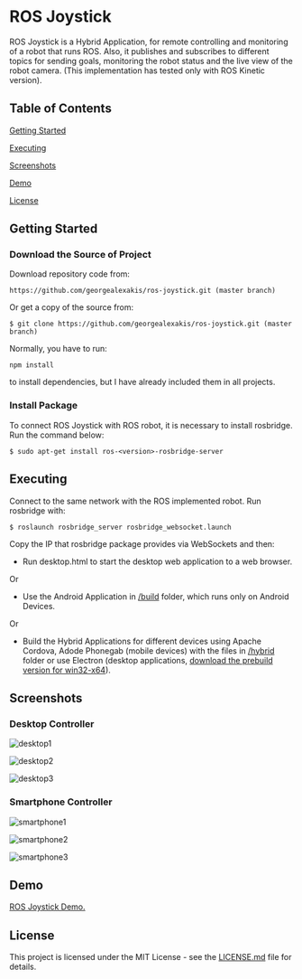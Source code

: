 # ROS Joystick

ROS Joystick is a Hybrid Application, for remote controlling and monitoring of a robot that runs ROS. Also, it publishes and subscribes to different topics for sending goals, monitoring the robot status and the live view of the robot camera. (This implementation has tested only with ROS Kinetic version). 

## Table of Contents

[Getting Started](#getting-started)

[Executing](#executing)

[Screenshots](#screenshots)

[Demo](#demo)

[License](#license)

## Getting Started

### Download the Source of Project

Download repository code from:

``` https://github.com/georgealexakis/ros-joystick.git (master branch) ```

Or get a copy of the source from:

``` $ git clone https://github.com/georgealexakis/ros-joystick.git (master branch) ```

Normally, you have to run:

``` npm install ```

to install dependencies, but I have already included them in all projects.

### Install Package

To connect ROS Joystick with ROS robot, it is necessary to install rosbridge. Run the command below:

``` $ sudo apt-get install ros-<version>-rosbridge-server ```

## Executing

Connect to the same network with the ROS implemented robot. Run rosbridge with:

``` $ roslaunch rosbridge_server rosbridge_websocket.launch ```

Copy the IP that rosbridge package provides via WebSockets and then:

* Run desktop.html to start the desktop web application to a web browser.

Or

* Use the Android Application in [/build](https://github.com/georgealexakis/ros-joystick/tree/master/build) folder, which runs only on Android Devices.

Or

* Build the Hybrid Applications for different devices using Apache Cordova, Adode Phonegab (mobile devices) with the files in [/hybrid](https://github.com/georgealexakis/ros-joystick/tree/master/hybrid) folder or use Electron (desktop applications, [download the prebuild version for win32-x64](https://1drv.ms/u/s!Amy4EDOPS0vX0k0P5e78r-Kaw89Q?e=91mkWS)). 

## Screenshots

### Desktop Controller

![desktop1](screenshots/desktop1.png)

![desktop2](screenshots/desktop2.png)

![desktop3](screenshots/desktop3.png)

### Smartphone Controller

![smartphone1](screenshots/smartphone1.png)

![smartphone2](screenshots/smartphone2.png)

![smartphone3](screenshots/smartphone3.png)

## Demo

[ROS Joystick Demo.](https://1drv.ms/v/s!Amy4EDOPS0vXuCfv7OUddIGczeXt?e=wpxqIQ)

## License

This project is licensed under the MIT License - see the [LICENSE.md](LICENSE.md) file for details.


